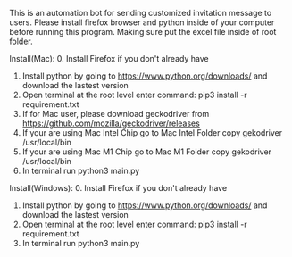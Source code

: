 This is an automation bot for sending customized invitation message to users.
Please install firefox browser and python inside of your computer before running this program.
Making sure put the excel file inside of root folder.


Install(Mac):
0. Install Firefox if you don't already have
1. Install python by going to https://www.python.org/downloads/ and download the lastest version
2. Open terminal at the root level enter command: pip3 install -r requirement.txt
3. If for Mac user, please download geckodriver from https://github.com/mozilla/geckodriver/releases
4. If your are using Mac Intel Chip go to Mac Intel Folder copy gekodriver /usr/local/bin
4. If your are using Mac M1 Chip go to Mac M1 Folder copy gekodriver /usr/local/bin
5. In terminal run python3 main.py

Install(Windows):
0. Install Firefox if you don't already have
1. Install python by going to https://www.python.org/downloads/ and download the lastest version
2. Open terminal at the root level enter command: pip3 install -r requirement.txt
3. In terminal run python3 main.py
